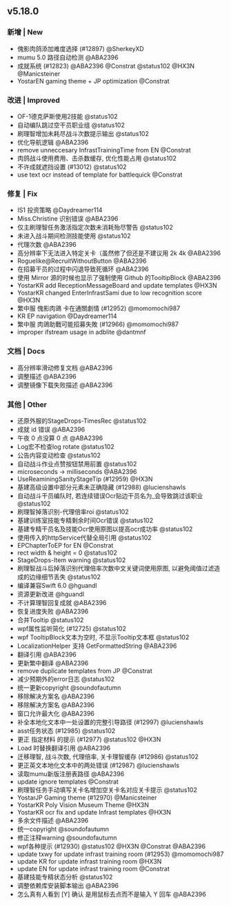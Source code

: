 ## v5.18.0

### 新增 | New

* 傀影肉鸽添加难度选择 (#12897) @SherkeyXD
* mumu 5.0 路径自动检测 @ABA2396
* 成就系统 (#12823) @ABA2396 @Constrat @status102 @HX3N @Manicsteiner
* YostarEN gaming theme + JP optimization @Constrat

### 改进 | Improved

* OF-1德克萨斯使用2技能 @status102
* 自动编队跳过空干员职业组 @status102
* 刷理智增加未耗尽战斗次数提示输出 @status102
* 优化导航逻辑 @ABA2396
* remove unneccesary InfrastTrainingTime from EN @Constrat
* 肉鸽战斗使用费用、击杀数缓存, 优化性能占用 @status102
* 不许成就遮挡设置 (#13012) @status102
* use text ocr instead of template for battlequick @Constrat

### 修复 | Fix

* IS1 投资策略 @Daydreamer114
* Miss.Christine 识别错误 @ABA2396
* 仅主刷理智任务激活指定次数未消耗殆尽警告 @status102
* 未进入战斗期间检测技能使用 @status102
* 代理次数 @ABA2396
* 高分辨率下无法进入特定关卡（虽然修了但还是不建议用 2k 4k @ABA2396
* Roguelike@RecruitWithoutButton @ABA2396
* 在招募干员的过程中闪退导致死循环 @ABA2396
* 使用 Mirror 源的时候也显示了强制使用 Github 的TooltipBlock @ABA2396
* YostarKR add ReceptionMessageBoard and update templates @HX3N
* YostarKR changed EnterInfrastSami due to low recognition score @HX3N
* 繁中服 傀影肉鴿 卡在通關劇情 (#12952) @momomochi987
* KR EP navigation @Daydreamer114
* 繁中服 肉鴿助戰可能招募失敗 (#12966) @momomochi987
* improper ifstream usage in adblite @dantmnf

### 文档 | Docs

* 高分辨率滑动修复文档 @ABA2396
* 调整描述 @ABA2396
* 调整镜像下载失败描述 @ABA2396

### 其他 | Other

* 还原外服的StageDrops-TimesRec @status102
* 成就 id 错误 @ABA2396
* 午夜 0 点没算 0 点 @ABA2396
* Log宏不检查log rotate @status102
* 公告内容变动检查 @status102
* 自动战斗作业点赞按钮禁用前置 @status102
* microseconds -> milliseconds @ABA2396
* UseReaminingSanityStageTip (#12959) @HX3N
* 基建高级设置中部分元素未正确隐藏 (#12988) @lucienshawls
* 自动战斗干员编队时, 若连续错误Ocr贴边干员名为_会导致跳过该职业 @status102
* 刷理智掉落识别-代理倍率roi @status102
* 基建训练室技能专精剩余时间Ocr错误 @status102
* 基建专精干员名及技能Ocr使用原图以提高ocr成功率 @status102
* 使用传入的httpService代替全局引用 @status102
* EPChapterToEP for EN @Constrat
* rect width & height = 0 @status102
* StageDrops-Item warning @status102
* 刷理智战斗后掉落识别代理倍率次数中文关键词使用原图, 以避免阈值过滤造成的边缘细节丢失 @status102
* 编译兼容Swift 6.0 @hguandl
* 资源更新改进 @hguandl
* 不计算理智回复成就 @ABA2396
* 恢复进度失败 @ABA2396
* 合并Tooltip @status102
* wpf属性监听简化 (#12725) @status102
* wpf TooltipBlock文本为空时, 不显示Tooltip文本框 @status102
* LocalizationHelper 支持 GetFormattedString @ABA2396
* 翻译引用 @ABA2396
* 更新繁中翻译 @ABA2396
* remove duplicate templates from JP @Constrat
* 减少预期外的error日志 @status102
* 统一更新copyright @soundofautumn
* 移除解决方案名 @ABA2396
* 移除解决方案名 @ABA2396
* 窗口允许最大化 @ABA2396
* 补全本地化文本中一处设置的完整引导路径 (#12997) @lucienshawls
* asst任务状态 (#12985) @status102
* 更正 指定材料 的提示 (#12977) @status102 @HX3N
* Load 时替换翻译引用 @ABA2396
* 迁移理智, 战斗次数, 代理倍率, 关卡理智缓存 (#12986) @status102
* 更正英文本地化文本中的两处错误 (#12987) @lucienshawls
* 读取mumu新版注册表路径 @ABA2396
* update ignore templates @Constrat
* 刷理智任务手动填写关卡名增加空关卡名对应关卡提示 @status102
* YostarJP Gaming theme (#12970) @Manicsteiner
* YostarKR Poly Vision Museum Theme @HX3N
* YostarKR ocr fix and update Infrast templates @HX3N
* 多余文件描述 @ABA2396
* 统一copyright @soundofautumn
* 修正注释warning @soundofautumn
* wpf各种提示 (#12930) @status102 @HX3N @Constrat @ABA2396
* update txwy for update infrast training room (#12953) @momomochi987
* update KR for update infrast training room @HX3N
* update EN for update infrast training room @Constrat
* 基建技能专精状态分析 @status102
* 调整依赖库安装脚本输出 @ABA2396
* 怎么真有人看到 [Y] 确认 是用鼠标去点而不是输入 Y 回车 @ABA2396
